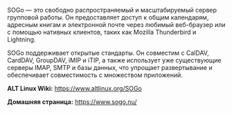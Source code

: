 SOGo — это свободно распространяемый и масштабируемый сервер групповой работы.
Он предоставляет доступ к общим календарям, адресным книгам и электронной почте через любимый веб-браузер или с помощью нативных клиентов,
таких как Mozilla Thunderbird и Lightning.

SOGo поддерживает открытые стандарты. Он совместим с CalDAV, CardDAV, GroupDAV, iMIP и iTIP,
а также использует уже существующие серверы IMAP,
SMTP и базы данных, что упрощает развертывание и обеспечивает совместимость с множеством приложений.

**ALT Linux Wiki:** <https://www.altlinux.org/SOGo>

**Домашняя страница:** <https://www.sogo.nu/>
